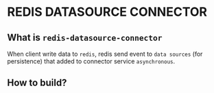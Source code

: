 # REDIS DATASOURCE CONNECTOR

## What is `redis-datasource-connector`
When client write data to `redis`, redis send event to `data sources` (for persistence) that added to connector service `asynchronous`.  

## How to build?
